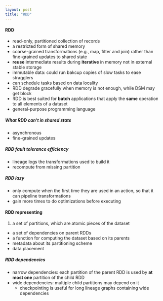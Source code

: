 ```yaml
---
layout: post
title: "RDD"
---
```


#### RDD
* read-only, partitioned collection of records
* a restricted form of shared memory
* coarse-grained transformations (e.g., map, filter and join) rather than fine-grained updates to shared state
* **reuse** intermediate results during **iterative** in memory not in external stable storage
* immutable data: could run bakcup copies of slow tasks to ease stragglers
* can schedule tasks based on data locality
* RDD degrade gracefully when memory is not enough, while DSM may get block
* RDD is best suited for **batch** applications that apply the **same** operation to all elements of a dataset
* general-purpose programming language

##### What RDD can't in shared state
* asynchronous
* fine-grained updates


##### RDD fault tolerance efficiency
* lineage logs the transformations used to build it
* recompute from missing partition

##### RDD lazy
* only compute when the first time they are used in an action, so that it can pipeline transformations
* gain more times to do optimizations before executing

#### RDD representing
1. a set of partitions, which are atomic pieces of the dataset
- a set of dependencies on parent RDDs
- a function for computing the dataset based on its parents
- metadata about its partitioning scheme
- data placement

##### RDD dependencies
* narrow dependencies: each partition of the parent RDD is used by **at most one** partition of the child RDD
* wide dependencies: multiple child partitions may depend on it
    * checkpointing is useful for long lineage graphs containing wide dependencies